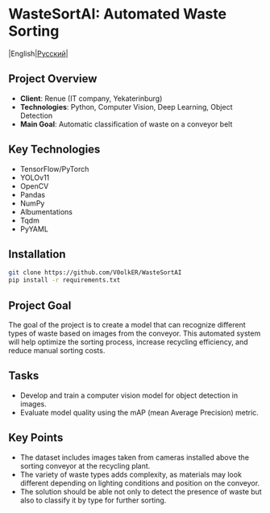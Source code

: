 # WasteSortAI: Automated Waste Sorting

|English|[Русский](README_ru.md)|

## Project Overview
- **Client**: Renue (IT company, Yekaterinburg)
- **Technologies**: Python, Computer Vision, Deep Learning, Object Detection
- **Main Goal**: Automatic classification of waste on a conveyor belt

## Key Technologies
- TensorFlow/PyTorch
- YOLOv11
- OpenCV
- Pandas
- NumPy
- Albumentations
- Tqdm
- PyYAML

## Installation
```bash
git clone https://github.com/V0olkER/WasteSortAI
pip install -r requirements.txt
```

## Project Goal
The goal of the project is to create a model that can recognize different types of waste based on images from the conveyor. This automated system will help optimize the sorting process, increase recycling efficiency, and reduce manual sorting costs.

## Tasks

- Develop and train a computer vision model for object detection in images.
- Evaluate model quality using the mAP (mean Average Precision) metric.

## Key Points

- The dataset includes images taken from cameras installed above the sorting conveyor at the recycling plant.
- The variety of waste types adds complexity, as materials may look different depending on lighting conditions and position on the conveyor.
- The solution should be able not only to detect the presence of waste but also to classify it by type for further sorting.
